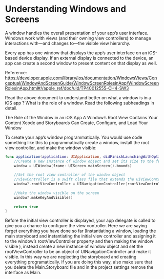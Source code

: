 # Understanding Windows and Screens

A window handles the overall presentation of your app’s user interface. Windows work with views (and their owning view controllers) to manage interactions with—and changes to—the visible view hierarchy.

Every app has one window that displays the app’s user interface on an iOS-based device display. If an external display is connected to the device, an app can create a second window to present content on that display as well.

Reference: https://developer.apple.com/library/ios/documentation/WindowsViews/Conceptual/WindowAndScreenGuide/WindowScreenRolesinApp/WindowScreenRolesinApp.html#//apple_ref/doc/uid/TP40012555-CH4-SW3

Read the above document to understand better on what a window is in a iOS app ? What is the role of a window. Read the following subheadings in detail.

The Role of the Window in an iOS App
A Window’s Root View Contains Your Content
Xcode and Storyboards Can Create, Configure, and Load Your Window

To create your app’s window programmatically. You would use code something like this to programmatically create a window, install the root view controller, and make the window visible:
```swift
func application(application: UIApplication, didFinishLaunchingWithOptions launchOptions: [NSObject: AnyObject]?) -> Bool {
    //Create a new instance of window object and set its size to the full bounds of the screen object
    window = UIWindow(frame: UIScreen.mainScreen().bounds)
    
    //Set the root view controller of the window object
    //ViewController is a swift class file that extends the UIViewController
    window?.rootViewController = UINavigationController(rootViewController: ViewController())
    
    //Make the window visible on the screen
    window?.makeKeyAndVisible()
    
    return true
}
```

Before the initial view controller is displayed, your app delegate is called to give you a chance to configure the view controller. Here we are saying forget everything you have done so far (Instantiating a window, loading the main storyboard and instantiating the initial view controller and assigning it to the window’s rootViewController property and then making the window visible ), instead create a new instance of window object and set the rootViewController to be an object of UINavigationController and make it visible. In this way we are neglecting the storyboard and creating everything programatically. If you are doing this way, also make sure that you delete the Main.Storyboard file and in the project settings remove the interface as Main.

